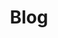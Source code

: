 ---
title: "Blog"
description: "Quantitative investing shaken, not stirred."
draft: false
bg_image: "images/blog/fraser-cottrell-L75W2svkOSE-unsplash.jpg"
---